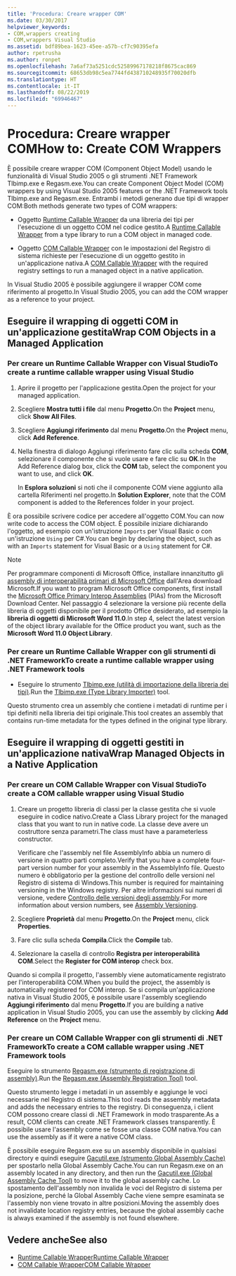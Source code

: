 ```yaml
---
title: 'Procedura: Creare wrapper COM'
ms.date: 03/30/2017
helpviewer_keywords:
- COM,wrappers creating
- COM,wrappers Visual Studio
ms.assetid: bdf89bea-1623-45ee-a57b-cf7c90395efa
author: rpetrusha
ms.author: ronpet
ms.openlocfilehash: 7a6af73a5251cdc52589967178218f8675cac869
ms.sourcegitcommit: 68653db98c5ea7744fd438710248935f70020dfb
ms.translationtype: HT
ms.contentlocale: it-IT
ms.lasthandoff: 08/22/2019
ms.locfileid: "69946467"
---
```

# <a name="how-to-create-com-wrappers"></a><span data-ttu-id="93103-102">Procedura: Creare wrapper COM</span><span class="sxs-lookup"><span data-stu-id="93103-102">How to: Create COM Wrappers</span></span>

<span data-ttu-id="93103-103">È possibile creare wrapper COM (Component Object Model) usando le funzionalità di Visual Studio 2005 o gli strumenti .NET Framework Tlbimp.exe e Regasm.exe.</span><span class="sxs-lookup"><span data-stu-id="93103-103">You can create Component Object Model (COM) wrappers by using Visual Studio 2005 features or the .NET Framework tools Tlbimp.exe and Regasm.exe.</span></span> <span data-ttu-id="93103-104">Entrambi i metodi generano due tipi di wrapper COM:</span><span class="sxs-lookup"><span data-stu-id="93103-104">Both methods generate two types of COM wrappers:</span></span>

- <span data-ttu-id="93103-105">Oggetto [Runtime Callable Wrapper](../../standard/native-interop/runtime-callable-wrapper.md) da una libreria dei tipi per l'esecuzione di un oggetto COM nel codice gestito.</span><span class="sxs-lookup"><span data-stu-id="93103-105">A [Runtime Callable Wrapper](../../standard/native-interop/runtime-callable-wrapper.md) from a type library to run a COM object in managed code.</span></span>

- <span data-ttu-id="93103-106">Oggetto [COM Callable Wrapper](../../standard/native-interop/com-callable-wrapper.md) con le impostazioni del Registro di sistema richieste per l'esecuzione di un oggetto gestito in un'applicazione nativa.</span><span class="sxs-lookup"><span data-stu-id="93103-106">A [COM Callable Wrapper](../../standard/native-interop/com-callable-wrapper.md) with the required registry settings to run a managed object in a native application.</span></span>

<span data-ttu-id="93103-107">In Visual Studio 2005 è possibile aggiungere il wrapper COM come riferimento al progetto.</span><span class="sxs-lookup"><span data-stu-id="93103-107">In Visual Studio 2005, you can add the COM wrapper as a reference to your project.</span></span>

## <a name="wrap-com-objects-in-a-managed-application"></a><span data-ttu-id="93103-108">Eseguire il wrapping di oggetti COM in un'applicazione gestita</span><span class="sxs-lookup"><span data-stu-id="93103-108">Wrap COM Objects in a Managed Application</span></span>

### <a name="to-create-a-runtime-callable-wrapper-using-visual-studio"></a><span data-ttu-id="93103-109">Per creare un Runtime Callable Wrapper con Visual Studio</span><span class="sxs-lookup"><span data-stu-id="93103-109">To create a runtime callable wrapper using Visual Studio</span></span>

1. <span data-ttu-id="93103-110">Aprire il progetto per l'applicazione gestita.</span><span class="sxs-lookup"><span data-stu-id="93103-110">Open the project for your managed application.</span></span>

2. <span data-ttu-id="93103-111">Scegliere **Mostra tutti i file** dal menu **Progetto**.</span><span class="sxs-lookup"><span data-stu-id="93103-111">On the **Project** menu, click **Show All Files**.</span></span>

3. <span data-ttu-id="93103-112">Scegliere **Aggiungi riferimento** dal menu **Progetto**.</span><span class="sxs-lookup"><span data-stu-id="93103-112">On the **Project** menu, click **Add Reference**.</span></span>

4. <span data-ttu-id="93103-113">Nella finestra di dialogo Aggiungi riferimento fare clic sulla scheda **COM**, selezionare il componente che si vuole usare e fare clic su **OK**.</span><span class="sxs-lookup"><span data-stu-id="93103-113">In the Add Reference dialog box, click the **COM** tab, select the component you want to use, and click **OK**.</span></span>

     <span data-ttu-id="93103-114">In **Esplora soluzioni** si noti che il componente COM viene aggiunto alla cartella Riferimenti nel progetto.</span><span class="sxs-lookup"><span data-stu-id="93103-114">In **Solution Explorer**, note that the COM component is added to the References folder in your project.</span></span>

<span data-ttu-id="93103-115">È ora possibile scrivere codice per accedere all'oggetto COM.</span><span class="sxs-lookup"><span data-stu-id="93103-115">You can now write code to access the COM object.</span></span> <span data-ttu-id="93103-116">È possibile iniziare dichiarando l'oggetto, ad esempio con un'istruzione `Imports` per Visual Basic o con un'istruzione `Using` per C#.</span><span class="sxs-lookup"><span data-stu-id="93103-116">You can begin by declaring the object, such as with an `Imports` statement for Visual Basic or a `Using` statement for C#.</span></span>

> [!NOTE]
> <span data-ttu-id="93103-117">Per programmare componenti di Microsoft Office, installare innanzitutto gli [assembly di interoperabilità primari di Microsoft Office](https://go.microsoft.com/fwlink/?LinkId=50479) dall'Area download Microsoft.</span><span class="sxs-lookup"><span data-stu-id="93103-117">If you want to program Microsoft Office components, first install the [Microsoft Office Primary Interop Assemblies](https://go.microsoft.com/fwlink/?LinkId=50479) (PIAs) from the Microsoft Download Center.</span></span> <span data-ttu-id="93103-118">Nel passaggio 4 selezionare la versione più recente della libreria di oggetti disponibile per il prodotto Office desiderato, ad esempio la **libreria di oggetti di Microsoft Word 11.0**.</span><span class="sxs-lookup"><span data-stu-id="93103-118">In step 4, select the latest version of the object library available for the Office product you want, such as the **Microsoft Word 11.0 Object Library**.</span></span>  
  
### <a name="to-create-a-runtime-callable-wrapper-using-net-framework-tools"></a><span data-ttu-id="93103-119">Per creare un Runtime Callable Wrapper con gli strumenti di .NET Framework</span><span class="sxs-lookup"><span data-stu-id="93103-119">To create a runtime callable wrapper using .NET Framework tools</span></span>  
  
- <span data-ttu-id="93103-120">Eseguire lo strumento [Tlbimp.exe (utilità di importazione della libreria dei tipi)](../../../docs/framework/tools/tlbimp-exe-type-library-importer.md).</span><span class="sxs-lookup"><span data-stu-id="93103-120">Run the [Tlbimp.exe (Type Library Importer)](../../../docs/framework/tools/tlbimp-exe-type-library-importer.md) tool.</span></span>  
  
 <span data-ttu-id="93103-121">Questo strumento crea un assembly che contiene i metadati di runtime per i tipi definiti nella libreria dei tipi originale.</span><span class="sxs-lookup"><span data-stu-id="93103-121">This tool creates an assembly that contains run-time metadata for the types defined in the original type library.</span></span>  
  
## <a name="wrap-managed-objects-in-a-native-application"></a><span data-ttu-id="93103-122">Eseguire il wrapping di oggetti gestiti in un'applicazione nativa</span><span class="sxs-lookup"><span data-stu-id="93103-122">Wrap Managed Objects in a Native Application</span></span>  
  
### <a name="to-create-a-com-callable-wrapper-using-visual-studio"></a><span data-ttu-id="93103-123">Per creare un COM Callable Wrapper con Visual Studio</span><span class="sxs-lookup"><span data-stu-id="93103-123">To create a COM callable wrapper using Visual Studio</span></span>  
  
1. <span data-ttu-id="93103-124">Creare un progetto libreria di classi per la classe gestita che si vuole eseguire in codice nativo.</span><span class="sxs-lookup"><span data-stu-id="93103-124">Create a Class Library project for the managed class that you want to run in native code.</span></span> <span data-ttu-id="93103-125">La classe deve avere un costruttore senza parametri.</span><span class="sxs-lookup"><span data-stu-id="93103-125">The class must have a parameterless constructor.</span></span>  
  
     <span data-ttu-id="93103-126">Verificare che l'assembly nel file AssemblyInfo abbia un numero di versione in quattro parti completo.</span><span class="sxs-lookup"><span data-stu-id="93103-126">Verify that you have a complete four-part version number for your assembly in the AssemblyInfo file.</span></span> <span data-ttu-id="93103-127">Questo numero è obbligatorio per la gestione del controllo delle versioni nel Registro di sistema di Windows.</span><span class="sxs-lookup"><span data-stu-id="93103-127">This number is required for maintaining versioning in the Windows registry.</span></span> <span data-ttu-id="93103-128">Per altre informazioni sui numeri di versione, vedere [Controllo delle versioni degli assembly](../../../docs/framework/app-domains/assembly-versioning.md).</span><span class="sxs-lookup"><span data-stu-id="93103-128">For more information about version numbers, see [Assembly Versioning](../../../docs/framework/app-domains/assembly-versioning.md).</span></span>  
  
2. <span data-ttu-id="93103-129">Scegliere **Proprietà** dal menu **Progetto**.</span><span class="sxs-lookup"><span data-stu-id="93103-129">On the **Project** menu, click **Properties**.</span></span>  
  
3. <span data-ttu-id="93103-130">Fare clic sulla scheda **Compila**.</span><span class="sxs-lookup"><span data-stu-id="93103-130">Click the **Compile** tab.</span></span>  
  
4. <span data-ttu-id="93103-131">Selezionare la casella di controllo **Registra per interoperabilità COM**.</span><span class="sxs-lookup"><span data-stu-id="93103-131">Select the **Register for COM interop** check box.</span></span>  
  
 <span data-ttu-id="93103-132">Quando si compila il progetto, l'assembly viene automaticamente registrato per l'interoperabilità COM.</span><span class="sxs-lookup"><span data-stu-id="93103-132">When you build the project, the assembly is automatically registered for COM interop.</span></span> <span data-ttu-id="93103-133">Se si compila un'applicazione nativa in Visual Studio 2005, è possibile usare l'assembly scegliendo **Aggiungi riferimento** dal menu **Progetto**.</span><span class="sxs-lookup"><span data-stu-id="93103-133">If you are building a native application in Visual Studio 2005, you can use the assembly by clicking **Add Reference** on the **Project** menu.</span></span>  
  
### <a name="to-create-a-com-callable-wrapper-using-net-framework-tools"></a><span data-ttu-id="93103-134">Per creare un COM Callable Wrapper con gli strumenti di .NET Framework</span><span class="sxs-lookup"><span data-stu-id="93103-134">To create a COM callable wrapper using .NET Framework tools</span></span>  
  
<span data-ttu-id="93103-135">Eseguire lo strumento [Regasm.exe (strumento di registrazione di assembly)](../../../docs/framework/tools/regasm-exe-assembly-registration-tool.md).</span><span class="sxs-lookup"><span data-stu-id="93103-135">Run the [Regasm.exe (Assembly Registration Tool)](../../../docs/framework/tools/regasm-exe-assembly-registration-tool.md) tool.</span></span>  
  
<span data-ttu-id="93103-136">Questo strumento legge i metadati in un assembly e aggiunge le voci necessarie nel Registro di sistema.</span><span class="sxs-lookup"><span data-stu-id="93103-136">This tool reads the assembly metadata and adds the necessary entries to the registry.</span></span> <span data-ttu-id="93103-137">Di conseguenza, i client COM possono creare classi di .NET Framework in modo trasparente.</span><span class="sxs-lookup"><span data-stu-id="93103-137">As a result, COM clients can create .NET Framework classes transparently.</span></span> <span data-ttu-id="93103-138">È possibile usare l'assembly come se fosse una classe COM nativa.</span><span class="sxs-lookup"><span data-stu-id="93103-138">You can use the assembly as if it were a native COM class.</span></span>  
  
<span data-ttu-id="93103-139">È possibile eseguire Regasm.exe su un assembly disponibile in qualsiasi directory e quindi eseguire [Gacutil.exe (strumento Global Assembly Cache)](../../../docs/framework/tools/gacutil-exe-gac-tool.md) per spostarlo nella Global Assembly Cache.</span><span class="sxs-lookup"><span data-stu-id="93103-139">You can run Regasm.exe on an assembly located in any directory, and then run the [Gacutil.exe (Global Assembly Cache Tool)](../../../docs/framework/tools/gacutil-exe-gac-tool.md) to move it to the global assembly cache.</span></span> <span data-ttu-id="93103-140">Lo spostamento dell'assembly non invalida le voci del Registro di sistema per la posizione, perché la Global Assembly Cache viene sempre esaminata se l'assembly non viene trovato in altre posizioni.</span><span class="sxs-lookup"><span data-stu-id="93103-140">Moving the assembly does not invalidate location registry entries, because the global assembly cache is always examined if the assembly is not found elsewhere.</span></span>  
  
## <a name="see-also"></a><span data-ttu-id="93103-141">Vedere anche</span><span class="sxs-lookup"><span data-stu-id="93103-141">See also</span></span>

- [<span data-ttu-id="93103-142">Runtime Callable Wrapper</span><span class="sxs-lookup"><span data-stu-id="93103-142">Runtime Callable Wrapper</span></span>](../../standard/native-interop/runtime-callable-wrapper.md)
- [<span data-ttu-id="93103-143">COM Callable Wrapper</span><span class="sxs-lookup"><span data-stu-id="93103-143">COM Callable Wrapper</span></span>](../../standard/native-interop/com-callable-wrapper.md)
